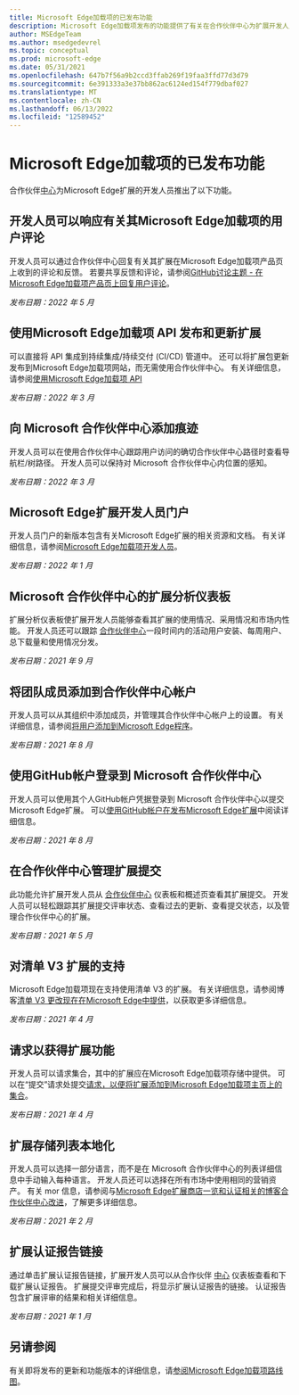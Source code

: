 ```yaml
---
title: Microsoft Edge加载项的已发布功能
description: Microsoft Edge加载项发布的功能提供了有关在合作伙伴中心为扩展开发人员启动的功能的信息。
author: MSEdgeTeam
ms.author: msedgedevrel
ms.topic: conceptual
ms.prod: microsoft-edge
ms.date: 05/31/2021
ms.openlocfilehash: 647b7f56a9b2ccd3ffab269f19faa3ffd77d3d79
ms.sourcegitcommit: 6e391333a3e37bb862ac6124ed154f779dbaf027
ms.translationtype: MT
ms.contentlocale: zh-CN
ms.lasthandoff: 06/13/2022
ms.locfileid: "12589452"
---
```

# <a name="released-features-for-microsoft-edge-add-ons"></a>Microsoft Edge加载项的已发布功能

合作伙伴[中心](https://partner.microsoft.com/dashboard/microsoftedge/)为Microsoft Edge扩展的开发人员推出了以下功能。


<!-- ====================================================================== -->
## <a name="developers-can-respond-to-user-reviews-about-their-microsoft-edge-add-on"></a>开发人员可以响应有关其Microsoft Edge加载项的用户评论

开发人员可以通过合作伙伴中心回复有关其扩展在Microsoft Edge加载项产品页上收到的评论和反馈。 若要共享反馈和评论，请参阅[GitHub讨论主题 - 在Microsoft Edge加载项产品页上回复用户评论](https://github.com/microsoft/MicrosoftEdge-Extensions/discussions/18)。 

*发布日期：2022 年 5 月*


<!-- ====================================================================== -->
## <a name="publish-and-update-extensions-using-the-microsoft-edge-add-ons-api"></a>使用Microsoft Edge加载项 API 发布和更新扩展

可以直接将 API 集成到持续集成/持续交付 (CI/CD) 管道中。 还可以将扩展包更新发布到Microsoft Edge加载项网站，而无需使用合作伙伴中心。 有关详细信息，请参阅[使用Microsoft Edge加载项 API](/microsoft-edge/extensions-chromium/publish/api/using-addons-api)

*发布日期：2022 年 3 月*


<!-- ====================================================================== -->
## <a name="addition-of-breadcrumbs-to-microsoft-partner-center"></a>向 Microsoft 合作伙伴中心添加痕迹

开发人员可以在使用合作伙伴中心跟踪用户访问的确切合作伙伴中心路径时查看导航栏/树路径。 开发人员可以保持对 Microsoft 合作伙伴中心内位置的感知。

*发布日期：2022 年 3 月*


<!-- ====================================================================== -->
## <a name="microsoft-edge-extensions-developer-portal"></a>Microsoft Edge扩展开发人员门户

开发人员门户的新版本包含有关Microsoft Edge扩展的相关资源和文档。 有关详细信息，请参阅[Microsoft Edge加载项开发人员](https://developer.microsoft.com/microsoft-edge/extensions/)。

*发布日期：2022 年 1 月*


<!-- ====================================================================== -->
## <a name="extension-analytics-dashboard-on-microsoft-partner-center"></a>Microsoft 合作伙伴中心的扩展分析仪表板

扩展分析仪表板使扩展开发人员能够查看其扩展的使用情况、采用情况和市场内性能。 开发人员还可以跟踪 [合作伙伴中心](https://partner.microsoft.com/dashboard/microsoftedge/)一段时间内的活动用户安装、每周用户、总下载量和使用情况分发。

*发布日期：2021 年 9 月*


<!-- ====================================================================== -->
## <a name="add-team-members-to-your-partner-center-account"></a>将团队成员添加到合作伙伴中心帐户

开发人员可以从其组织中添加成员，并管理其合作伙伴中心帐户上的设置。 有关详细信息，请参阅[将用户添加到Microsoft Edge程序](/microsoft-edge/extensions-chromium/publish/aad-account)。

*发布日期：2021 年 8 月*


<!-- ====================================================================== -->
## <a name="sign-into-microsoft-partner-center-using-your-github-account"></a>使用GitHub帐户登录到 Microsoft 合作伙伴中心

开发人员可以使用其个人GitHub帐户凭据登录到 Microsoft 合作伙伴中心以提交Microsoft Edge扩展。 可以[使用GitHub帐户在发布Microsoft Edge扩展](/microsoft-edge/extensions-chromium/publish/github)中阅读详细信息。

*发布日期：2021 年 8 月*


<!-- ====================================================================== -->
## <a name="manage-your-extension-submissions-on-partner-center"></a>在合作伙伴中心管理扩展提交

此功能允许扩展开发人员从 [合作伙伴中心](https://partner.microsoft.com/dashboard/microsoftedge/) 仪表板和概述页查看其扩展提交。  开发人员可以轻松跟踪其扩展提交评审状态、查看过去的更新、查看提交状态，以及管理合作伙伴中心的扩展。

*发布日期：2021 年 5 月*


<!-- ====================================================================== -->
## <a name="support-for-manifest-v3-extensions"></a>对清单 V3 扩展的支持

Microsoft Edge加载项现在支持使用清单 V3 的扩展。 有关详细信息，请参阅博客[清单 V3 更改现在在Microsoft Edge中提供](https://techcommunity.microsoft.com/t5/articles/manifest-v3-changes-are-now-available-in-microsoft-edge/m-p/1780254)，以获取更多详细信息。

*发布日期：2021 年 4 月*


<!-- ====================================================================== -->
## <a name="request-to-get-your-extension-featured"></a>请求以获得扩展功能

开发人员可以请求集合，其中的扩展应在Microsoft Edge加载项存储中提供。 可以在“提交”请求处提交[请求，以便将扩展添加到Microsoft Edge加载项主页上的集合](https://forms.office.com/pages/responsepage.aspx?id=v4j5cvGGr0GRqy180BHbRw01UwyBfAxNna_1ZkP3X2VUN0lBSU1YMEU3VFY0VURRODEwSjgwU00yRy4u)。

*发布日期：2021 年 4 月*


<!-- ====================================================================== -->
## <a name="extension-store-listing-localization"></a>扩展存储列表本地化

开发人员可以选择一部分语言，而不是在 Microsoft 合作伙伴中心的列表详细信息中手动输入每种语言。 开发人员还可以选择在所有市场中使用相同的营销资产。 有关 mor 信息，请参阅与[Microsoft Edge扩展商店一览和认证相关的博客合作伙伴中心改进](https://techcommunity.microsoft.com/t5/articles/partner-center-improvements-related-to-microsoft-edge-extensions/m-p/2118981)，了解更多详细信息。

*发布日期：2021 年 2 月*


<!-- ====================================================================== -->
## <a name="extension-certification-report-link"></a>扩展认证报告链接

通过单击扩展认证报告链接，扩展开发人员可以从合作伙伴 [中心](https://partner.microsoft.com/dashboard/microsoftedge/) 仪表板查看和下载扩展认证报告。  扩展提交评审完成后，将显示扩展认证报告的链接。  认证报告包含扩展评审的结果和相关详细信息。

*发布日期：2021 年 1 月*


<!-- ====================================================================== -->
## <a name="see-also"></a>另请参阅

有关即将发布的更新和功能版本的详细信息，请[参阅Microsoft Edge加载项路线图](roadmap.md)。
